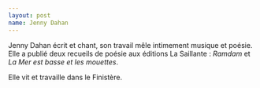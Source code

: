 ```yaml
---
layout: post
name: Jenny Dahan
---
```

Jenny Dahan écrit et chant, son travail mêle intimement musique et poésie. Elle a publié deux recueils de poésie aux éditions La Saillante : *Ramdam* et *La Mer est basse et les mouettes*. 



Elle vit et travaille dans le Finistère.
